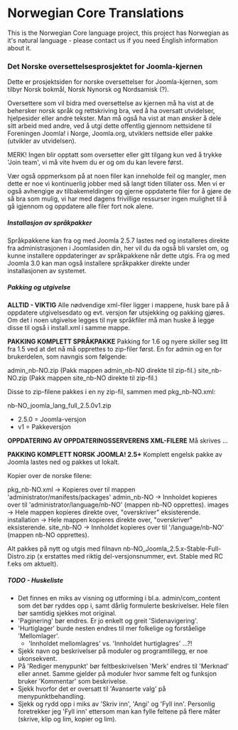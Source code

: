 Norwegian Core Translations
=============

This is the Norwegian Core language project, this project has Norwegian as it's natural language - please contact us if you need English information about it.

### Det Norske oversettelsesprosjektet for Joomla-kjernen

Dette er prosjektsiden for norske oversettelser for Joomla-kjernen, som tilbyr Norsk bokmål, Norsk Nynorsk og Nordsamisk (?).

Oversettere som vil bidra med oversettelse av kjernen må ha vist at de behersker norsk språk og rettskriving bra, ved å ha oversatt utvidelser, hjelpesider eller andre tekster. Man må også ha vist at man ønsker å dele sitt arbeid med andre, ved å utgi dette offentlig gjennom nettsidene til Foreningen Joomla! i Norge, Joomla.org, utviklers nettside eller pakke (utvikler av utvidelsen).

MERK! Ingen blir opptatt som oversetter eller gitt tilgang kun ved å trykke 'Join team', vi må vite hvem du er og om du kan levere først.

Vær også oppmerksom på at noen filer kan inneholde feil og mangler, men dette er noe vi kontinuerlig jobber med så langt tiden tillater oss. Men vi er også avhengige av tilbakemeldinger og gjerne oppdaterte filer for å gjøre de så bra som mulig, vi har med dagens frivillige ressurser ingen mulighet til å gå igjennom og oppdatere alle filer fort nok alene.

##### Installasjon av språkpakker
Språkpakkene kan fra og med Joomla 2.5.7 lastes ned og installeres direkte fra administrasjonen i Joomlasiden din, her vil du da også bli varslet om, og kunne installere oppdateringer av språkpakkene når dette utgis. Fra og med Joomla 3.0 kan man også installere språkpakker direkte under installasjonen av systemet.

##### Pakking og utgivelse

**ALLTID - VIKTIG**
Alle nødvendige xml-filer ligger i mappene, husk bare på å oppdatere utgivelsesdato og evt. versjon før utsjekking og pakking gjøres. Om det i noen utgivelse legges til nye språkfiler må man huske å legge disse til også i install.xml i samme mappe.


**PAKKING KOMPLETT SPRÅKPAKKE**
Pakking for 1.6 og nyere skiller seg litt fra 1.5 ved at det nå må opprettes to zip-filer først. En for admin og en for brukerdelen, som navngis som følgende:

admin_nb-NO.zip (Pakk mappen admin_nb-NO direkte til zip-fil.)
site_nb-NO.zip (Pakk mappen site_nb-NO direkte til zip-fil.)

Disse to zip-filene pakkes i en ny zip-fil, sammen med pkg_nb-NO.xml:

nb-NO_joomla_lang_full_2.5.0v1.zip

- 2.5.0 = Joomla-versjon
- v1 = Pakkeversjon

**OPPDATERING AV OPPDATERINGSSERVERENS XML-FILERE**
Må skrives ...

**PAKKING KOMPLETT NORSK JOOMLA! 2.5+**
Komplett engelsk pakke av Joomla lastes ned og pakkes ut lokalt.

Kopier over de norske filene:

pkg_nb-NO.xml                   -> Kopieres over til mappen 'administrator/manifests/packages'
admin_nb-NO                     -> Innholdet kopieres over til 'administrator/language/nb-NO' (mappen nb-NO opprettes).
images                          -> Hele mappen kopieres direkte over, "overskriver" eksisterende.
installation                    -> Hele mappen kopieres direkte over, "overskriver" eksisterende.
site_nb-NO                      -> Innholdet kopieres over til '/language/nb-NO' (mappen nb-NO opprettes).

Alt pakkes på nytt og utgis med filnavn nb-NO_Joomla_2.5.x-Stable-Full-Distro.zip (x erstattes med riktig del-versjonsnummer, evt. Stable med RC f.eks om aktuelt).


##### TODO - Huskeliste
* Det finnes en miks av visning og utforming i bl.a. admin/com_content som det bør ryddes opp i, samt dårlig formulerte beskrivelser. Hele filen bør samtidig sjekkes mot original.
* 'Paginering' bør endres. Er jo enkelt og greit 'Sidenavigering'.
* 'Hurtiglager' burde nesten endres til mer folkelige og forståelige 'Mellomlager'.
  - 'Innholdet mellomlagres' vs. 'Innholdet hurtiglagres' ...?!
* Sjekk navn og beskrivelser på moduler og programtillegg, er noe ukonsekvent.
* På 'Rediger menypunkt' bør feltbeskrivelsen 'Merk' endres til 'Merknad' eller annet. Samme gjelder på moduler hvor samme felt og funksjon bruker 'Kommentar' som beskrivelse.
* Sjekk hvorfor det er oversatt til 'Avanserte valg' på menypunktbehandling.
* Sjekk og rydd opp i miks av 'Skriv inn', 'Angi' og 'Fyll inn'. Personlig foretrekker jeg 'Fyll inn' ettersom man kan fylle feltene på flere måter (skrive, klip og lim, kopier og lim).

